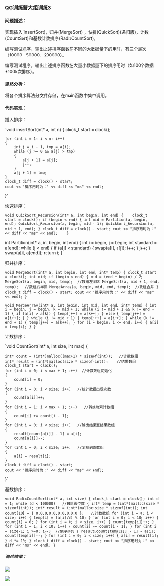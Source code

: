 ### QG训练营大组训练3

#### 问题描述：

实现插入(InsertSort)，归并(MergeSort) ，快排(QuickSort)(递归版)，计数(CountSort)和基数计数排序(RadixCountSort)。

编写测试程序，输出上述排序函数在不同的大数据量下的用时，有三个层次（10000、50000、200000）。

编写测试程序，输出上述排序函数在大量小数据量下的排序用时（如100个数据*100k次排序）。

#### 思路分析：

将各个排序算法分文件存储，在main函数中集中调用。

#### 代码实现：

插入排序：

`void insertSort(int* a, int n) 
{
	clock_t start = clock();

	for (int i = 1; i < n; i++)
	{
		int j = i - 1, tmp = a[i];
		while (j >= 0 && a[j] > tmp)
		{
			a[j + 1] = a[j];
			j--;
		}
		a[j + 1] = tmp;
	}
	clock_t diff = clock() - start;
	cout << "排序用时为：" << diff << "ms" << endl;	
}`

快速排序：

`void QuickSort_Recursion(int* a, int begin, int end)
{	
	clock_t start = clock();
	if (begin < end)
	{
		int mid = Partition(a, begin, end);
		QuickSort_Recursion(a, begin, mid - 1);
		QuickSort_Recursion(a, mid + 1, end);
	}
	clock_t diff = clock() - start;
	cout << "排序用时为：" << diff << "ms" << endl;	
}`

int Partition(int* a, int begin, int end)
{
	int i = begin, j = begin;
	int standard = a[end];
	while (j < end)
	{
		if (a[j] < standard)
		{
			swap(a[i], a[j]);
			i++;
		}
		j++;
	}
	swap(a[i], a[end]);
	return i;
}

归并排序：

`void MergeSort(int* a, int begin, int end, int* temp)
{
	clock_t start = clock();
	int mid;
	if (begin < end)
	{
		mid = (end + begin) / 2;
		MergeSort(a, begin, mid, temp);  //数组左半区
		MergeSort(a, mid + 1, end, temp);   //数组右半区
		MergeArray(a, begin, mid, end, temp);  //数组合并
	}
	clock_t diff = clock() - start;
	cout << "排序用时为：" << diff << "ms" << endl;
}`

`void MergeArray(int* a, int begin, int mid, int end, int* temp)
{
	int i = begin, j = begin, k = mid + 1;
	while (i != mid + 1 && k != end + 1)
	{
		if (a[i] > a[k])
		{
			temp[j++] = a[k++];
		}
		else
		{
			temp[j++] = a[i++];
		}
	}
	while (i != mid + 1)
	{
		temp[j++] = a[i++];
	}
	while (k != end + 1)
	{
		temp[j++] = a[k++];
	}
	for (i = begin; i <= end; i++)
	{
		a[i] = temp[i];
	}
}`

计数排序：

`void CountSort(int* a, int size, int max)
{
	
	int* count = (int*)malloc((max+1) * sizeof(int));   //计数数组
	int* result = (int*)malloc(size * sizeof(int));    //结果数组
	clock_t start = clock();
	for (int i = 0; i < max + 1; i++)  //计数数组初始化
	{
		count[i] = 0;
	}
	for (int i = 0; i < size; i++)   //统计数据出现次数
	{
		count[a[i]]++;
	}
	for (int i = 1; i < max + 1; i++)   //转换为累计数组
	{
		count[i] += count[i - 1];
	}
	for (int i = 0; i < size; i++)   //输出结果至结果数组
	{
		result[count[a[i]] - 1] = a[i];
		count[a[i]]--;
	}
	for (int i = 0; i < size; i++)   //复制到原数组
	{
		a[i] = result[i];
	}
	clock_t diff = clock() - start;
	cout << "排序用时为：" << diff << "ms" << endl;
}`

基数排序：

`void RadixCountSort(int* a, int size)
{
	clock_t start = clock();
	int d = 1;
	while (d < 100000)   //最高五位数
	{
		int* temp = (int*)malloc(size * sizeof(int));
		int* result = (int*)malloc(size * sizeof(int));
		int count[10] = { 0,0,0,0,0,0,0,0,0,0 };   //计数数组
		for (int i = 0; i < size; i++)
		{
			temp[i] = (a[i]/d) % 10;
		}
		for (int i = 0; i < 10; i++)
		{
			count[i] = 0;
		}
		for (int i = 0; i < size; i++)
		{
			count[temp[i]]++;
		}
		for (int i = 1; i < 10; i++)
		{
			count[i] += count[i - 1];
		}
		for (int i = size-1; i >=0; i--)  //倒序排列
		{
			result[count[temp[i]] - 1] = a[i];
			count[temp[i]]--;
		}
		for (int i = 0; i < size; i++)
		{
			a[i] = result[i];
		}
		d *= 10;
	}
	clock_t diff = clock() - start;
	cout << "排序用时为：" << diff << "ms" << endl;
}`

##### 测试结果：

![](https://img-blog.csdnimg.cn/d2d8e8f8c0c5463bb0468813d881c6b2.png?x-oss-process=image/watermark,type_d3F5LXplbmhlaQ,shadow_50,text_Q1NETiBAUmFtb3p6eg==,size_15,color_FFFFFF,t_70,g_se,x_16)

![](https://img-blog.csdnimg.cn/37a80087188041aabeab879fd72be328.png)